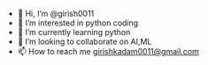 - 👋 Hi, I’m @girish0011
- 👀 I’m interested in python coding
- 🌱 I’m currently learning python
- 💞️ I’m looking to collaborate on AI,ML
- 📫 How to reach me girishkadam0011@gmail.com

<!---
girish0011/girish0011 is a ✨ special ✨ repository because its `README.md` (this file) appears on your GitHub profile.
You can click the Preview link to take a look at your changes.
--->

